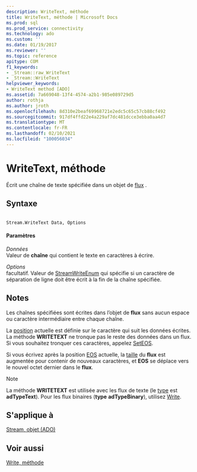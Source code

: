 ```yaml
---
description: WriteText, méthode
title: WriteText, méthode | Microsoft Docs
ms.prod: sql
ms.prod_service: connectivity
ms.technology: ado
ms.custom: ''
ms.date: 01/19/2017
ms.reviewer: ''
ms.topic: reference
apitype: COM
f1_keywords:
- _Stream::raw_WriteText
- _Stream::WriteText
helpviewer_keywords:
- WriteText method [ADO]
ms.assetid: 7a669048-13f4-4574-a2b1-985e089729d5
author: rothja
ms.author: jroth
ms.openlocfilehash: 8d310e2beaf69968721e2edc5c65c57cb88cf492
ms.sourcegitcommit: 917df4ffd22e4a229af7dc481dcce3ebba0aa4d7
ms.translationtype: MT
ms.contentlocale: fr-FR
ms.lasthandoff: 02/10/2021
ms.locfileid: "100056034"
---
```

# <a name="writetext-method"></a>WriteText, méthode
Écrit une chaîne de texte spécifiée dans un objet de [flux](./stream-object-ado.md) .  
  
## <a name="syntax"></a>Syntaxe  
  
```  
  
Stream.WriteText Data, Options  
```  
  
#### <a name="parameters"></a>Paramètres  
 *Données*  
 Valeur de **chaîne** qui contient le texte en caractères à écrire.  
  
 *Options*  
 facultatif. Valeur de [StreamWriteEnum](./streamwriteenum.md) qui spécifie si un caractère de séparation de ligne doit être écrit à la fin de la chaîne spécifiée.  
  
## <a name="remarks"></a>Notes  
 Les chaînes spécifiées sont écrites dans l’objet de **flux** sans aucun espace ou caractère intermédiaire entre chaque chaîne.  
  
 La [position](./position-property-ado.md) actuelle est définie sur le caractère qui suit les données écrites. La méthode **WRITETEXT** ne tronque pas le reste des données dans un flux. Si vous souhaitez tronquer ces caractères, appelez [SetEOS](./seteos-method.md).  
  
 Si vous écrivez après la position [EOS](./eos-property.md) actuelle, la [taille](./size-property-ado-stream.md) du **flux** est augmentée pour contenir de nouveaux caractères, et **EOS** se déplace vers le nouvel octet dernier dans le **flux**.  
  
> [!NOTE]
>  La méthode **WRITETEXT** est utilisée avec les flux de texte (le [type](./type-property-ado-stream.md) est **adTypeText**). Pour les flux binaires (**type** **adTypeBinary**), utilisez [Write](./write-method.md).  
  
## <a name="applies-to"></a>S'applique à  
 [Stream, objet (ADO)](./stream-object-ado.md)  
  
## <a name="see-also"></a>Voir aussi  
 [Write, méthode](./write-method.md)